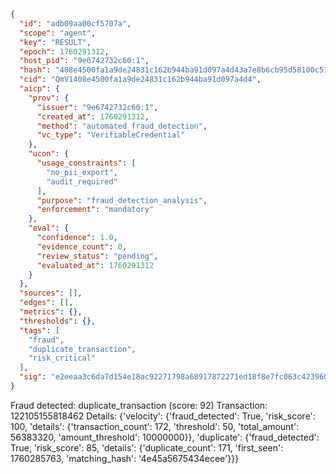 ```json
{
  "id": "adb09aa00cf5707a",
  "scope": "agent",
  "key": "RESULT",
  "epoch": 1760291312,
  "host_pid": "9e6742732c60:1",
  "hash": "408e4500fa1a9de24831c162b944ba91d097a4d43a7e8b6cb95d58100c5134e8",
  "cid": "QmV1408e4500fa1a9de24831c162b944ba91d097a4d4",
  "aicp": {
    "prov": {
      "issuer": "9e6742732c60:1",
      "created_at": 1760291312,
      "method": "automated_fraud_detection",
      "vc_type": "VerifiableCredential"
    },
    "ucon": {
      "usage_constraints": [
        "no_pii_export",
        "audit_required"
      ],
      "purpose": "fraud_detection_analysis",
      "enforcement": "mandatory"
    },
    "eval": {
      "confidence": 1.0,
      "evidence_count": 0,
      "review_status": "pending",
      "evaluated_at": 1760291312
    }
  },
  "sources": [],
  "edges": [],
  "metrics": {},
  "thresholds": {},
  "tags": [
    "fraud",
    "duplicate_transaction",
    "risk_critical"
  ],
  "sig": "e2eeaa3c6da7d154e18ac92271798a68917872271ed18f8e7fc063c423960990"
}
```

Fraud detected: duplicate_transaction (score: 92)
Transaction: 122105155818462
Details: {'velocity': {'fraud_detected': True, 'risk_score': 100, 'details': {'transaction_count': 172, 'threshold': 50, 'total_amount': 56383320, 'amount_threshold': 10000000}}, 'duplicate': {'fraud_detected': True, 'risk_score': 85, 'details': {'duplicate_count': 171, 'first_seen': 1760285763, 'matching_hash': '4e45a5675434ecee'}}}